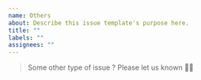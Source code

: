 ```yaml
---
name: Others
about: Describe this issue template's purpose here.
title: ""
labels: ""
assignees: ""
---
```


> Some other type of issue ? Please let us known 🙏🏻
